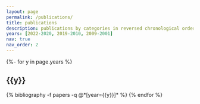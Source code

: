 ```yaml
---
layout: page
permalink: /publications/
title: publications
description: publications by categories in reversed chronological order. generated by jekyll-scholar.
years: [2022-2020, 2019-2010, 2009-2001]
nav: true
nav_order: 2
---
```

<!-- _pages/publications.md -->
<div class="publications">

{%- for y in page.years %}
  <h2 class="year">{{y}}</h2>
  {% bibliography -f papers -q @*[year={{y}}]* %}
{% endfor %}

</div>
